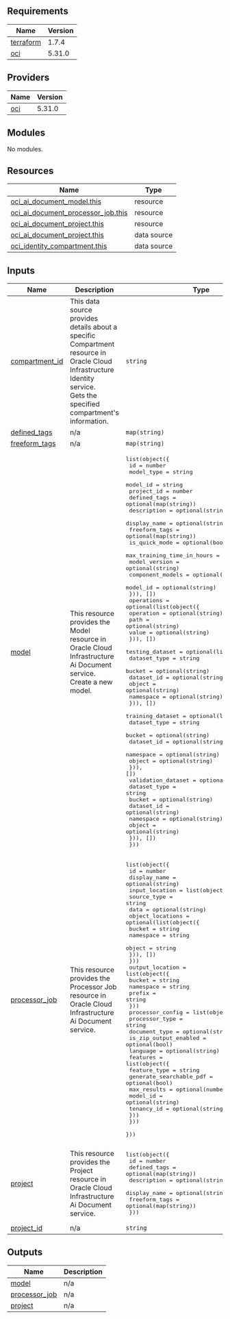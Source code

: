## Requirements

| Name | Version |
|------|---------|
| <a name="requirement_terraform"></a> [terraform](#requirement\_terraform) | 1.7.4 |
| <a name="requirement_oci"></a> [oci](#requirement\_oci) | 5.31.0 |

## Providers

| Name | Version |
|------|---------|
| <a name="provider_oci"></a> [oci](#provider\_oci) | 5.31.0 |

## Modules

No modules.

## Resources

| Name | Type |
|------|------|
| [oci_ai_document_model.this](https://registry.terraform.io/providers/oracle/oci/5.31.0/docs/resources/ai_document_model) | resource |
| [oci_ai_document_processor_job.this](https://registry.terraform.io/providers/oracle/oci/5.31.0/docs/resources/ai_document_processor_job) | resource |
| [oci_ai_document_project.this](https://registry.terraform.io/providers/oracle/oci/5.31.0/docs/resources/ai_document_project) | resource |
| [oci_ai_document_project.this](https://registry.terraform.io/providers/oracle/oci/5.31.0/docs/data-sources/ai_document_project) | data source |
| [oci_identity_compartment.this](https://registry.terraform.io/providers/oracle/oci/5.31.0/docs/data-sources/identity_compartment) | data source |

## Inputs

| Name | Description | Type | Default | Required |
|------|-------------|------|---------|:--------:|
| <a name="input_compartment_id"></a> [compartment\_id](#input\_compartment\_id) | This data source provides details about a specific Compartment resource in Oracle Cloud Infrastructure Identity service.<br>Gets the specified compartment's information. | `string` | n/a | yes |
| <a name="input_defined_tags"></a> [defined\_tags](#input\_defined\_tags) | n/a | `map(string)` | `{}` | no |
| <a name="input_freeform_tags"></a> [freeform\_tags](#input\_freeform\_tags) | n/a | `map(string)` | `{}` | no |
| <a name="input_model"></a> [model](#input\_model) | This resource provides the Model resource in Oracle Cloud Infrastructure Ai Document service.<br>Create a new model. | <pre>list(object({<br>    id                         = number<br>    model_type                 = string<br>    model_id                   = string<br>    project_id                 = number<br>    defined_tags               = optional(map(string))<br>    description                = optional(string)<br>    display_name               = optional(string)<br>    freeform_tags              = optional(map(string))<br>    is_quick_mode              = optional(bool)<br>    max_training_time_in_hours = optional(number)<br>    model_version              = optional(string)<br>    component_models = optional(list(object({<br>      model_id = optional(string)<br>    })), [])<br>    operations = optional(list(object({<br>      operation = optional(string)<br>      path      = optional(string)<br>      value     = optional(string)<br>    })), [])<br>    testing_dataset = optional(list(object({<br>      dataset_type = string<br>      bucket       = optional(string)<br>      dataset_id   = optional(string)<br>      object       = optional(string)<br>      namespace    = optional(string)<br>    })), [])<br>    training_dataset = optional(list(object({<br>      dataset_type = string<br>      bucket       = optional(string)<br>      dataset_id   = optional(string)<br>      namespace    = optional(string)<br>      object       = optional(string)<br>    })), [])<br>    validation_dataset = optional(list(object({<br>      dataset_type = string<br>      bucket       = optional(string)<br>      dataset_id   = optional(string)<br>      namespace    = optional(string)<br>      object       = optional(string)<br>    })), [])<br>  }))</pre> | `[]` | no |
| <a name="input_processor_job"></a> [processor\_job](#input\_processor\_job) | This resource provides the Processor Job resource in Oracle Cloud Infrastructure Ai Document service. | <pre>list(object({<br>    id           = number<br>    display_name = optional(string)<br>    input_location = list(object({<br>      source_type = string<br>      data        = optional(string)<br>      object_locations = optional(list(object({<br>        bucket    = string<br>        namespace = string<br>        object    = string<br>      })), [])<br>    }))<br>    output_location = list(object({<br>      bucket    = string<br>      namespace = string<br>      prefix    = string<br>    }))<br>    processor_config = list(object({<br>      processor_type        = string<br>      document_type         = optional(string)<br>      is_zip_output_enabled = optional(bool)<br>      language              = optional(string)<br>      features = list(object({<br>        feature_type            = string<br>        generate_searchable_pdf = optional(bool)<br>        max_results             = optional(number)<br>        model_id                = optional(string)<br>        tenancy_id              = optional(string)<br>      }))<br>    }))<br>  }))</pre> | `[]` | no |
| <a name="input_project"></a> [project](#input\_project) | This resource provides the Project resource in Oracle Cloud Infrastructure Ai Document service. | <pre>list(object({<br>    id            = number<br>    defined_tags  = optional(map(string))<br>    description   = optional(string)<br>    display_name  = optional(string)<br>    freeform_tags = optional(map(string))<br>  }))</pre> | `[]` | no |
| <a name="input_project_id"></a> [project\_id](#input\_project\_id) | n/a | `string` | `null` | no |

## Outputs

| Name | Description |
|------|-------------|
| <a name="output_model"></a> [model](#output\_model) | n/a |
| <a name="output_processor_job"></a> [processor\_job](#output\_processor\_job) | n/a |
| <a name="output_project"></a> [project](#output\_project) | n/a |
